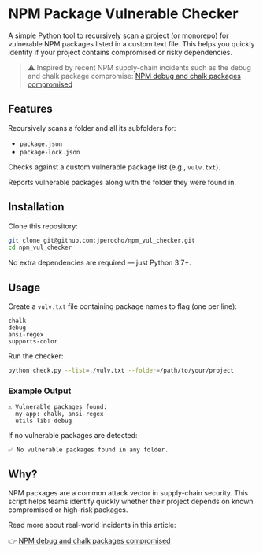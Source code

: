 # NPM Package Vulnerable Checker

A simple Python tool to recursively scan a project (or monorepo) for vulnerable NPM packages listed in a custom text file. This helps you quickly identify if your project contains compromised or risky dependencies.

> ⚠️ Inspired by recent NPM supply-chain incidents such as the debug and chalk package compromise:
> [NPM debug and chalk packages compromised](https://www.aikido.dev/blog/npm-debug-and-chalk-packages-compromised)

## Features

Recursively scans a folder and all its subfolders for:
- `package.json`
- `package-lock.json`

Checks against a custom vulnerable package list (e.g., `vulv.txt`).

Reports vulnerable packages along with the folder they were found in.

## Installation

Clone this repository:

```bash
git clone git@github.com:jperocho/npm_vul_checker.git
cd npm_vul_checker
```

No extra dependencies are required — just Python 3.7+.

## Usage

Create a `vulv.txt` file containing package names to flag (one per line):

```text
chalk
debug
ansi-regex
supports-color
```

Run the checker:

```bash
python check.py --list=./vulv.txt --folder=/path/to/your/project
```

### Example Output

```
⚠️ Vulnerable packages found:
  my-app: chalk, ansi-regex
  utils-lib: debug
```

If no vulnerable packages are detected:

```
✅ No vulnerable packages found in any folder.
```

## Why?

NPM packages are a common attack vector in supply-chain security. This script helps teams identify quickly whether their project depends on known compromised or high-risk packages.

Read more about real-world incidents in this article:

👉 [NPM debug and chalk packages compromised](https://www.aikido.dev/blog/npm-debug-and-chalk-packages-compromised)
